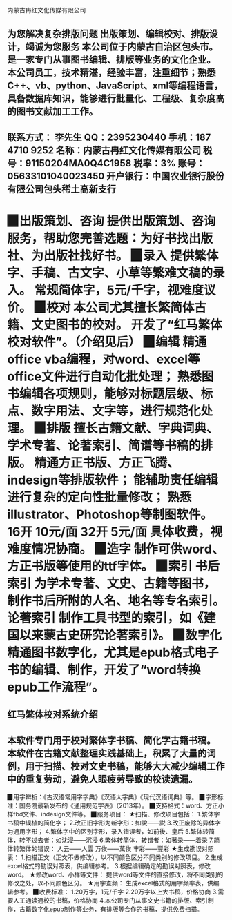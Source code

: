 内蒙古冉红文化传媒有限公司

为您解决复杂排版问题
出版策划、编辑校对、排版设计，竭诚为您服务
本公司位于内蒙古自治区包头市。是一家专门从事图书编辑、排版等业务的文化企业。
本公司员工，技术精湛，经验丰富，注重细节；熟悉C++、vb、python、JavaScript、xml等编程语言，具备数据库知识，能够进行批量化、工程级、复杂度高的图书文献加工工作。
----------------------------------
联系方式：
李先生
QQ：2395230440
手机：187 4710 9252
名称：内蒙古冉红文化传媒有限公司
税号：91150204MA0Q4C1958
税率：3%
账号：05633101040023450
开户银行：中国农业银行股份有限公司包头稀土高新支行
--------------------------------------------------------------------------------------------
▉出版策划、咨询
提供出版策划、咨询服务，帮助您完善选题：为好书找出版社、为出版社找好书。
▉录入
提供繁体字、手稿、古文字、小草等繁难文稿的录入。
常规简体字，5元/千字，视难度议价。
▉校对
本公司尤其擅长繁简体古籍、文史图书的校对。
开发了“红马繁体校对软件”。（介绍见后）
▉编辑
精通office vba编程，对word、excel等office文件进行自动化批处理；
熟悉图书编辑各项规则，能够对标题层级、标点、数字用法、文字等，进行规范化处理。
▉排版
擅长古籍文献、字典词典、学术专著、论著索引、简谱等书稿的排版。
精通方正书版、方正飞腾、indesign等排版软件；
能辅助责任编辑进行复杂的定向性批量修改；
熟悉illustrator、Photoshop等制图软件。
16开 10元/面
32开 5元/面
具体收费，视难度情况协商。
▉造字
制作可供word、方正书版等使用的ttf字体。
▉索引
书后索引
为学术专著、文史、古籍等图书，制作书后所附的人名、地名等专名索引。
论著索引
制作工具书型的索引，如《建国以来蒙古史研究论著索引》。
▉数字化
精通图书数字化，尤其是epub格式电子书的编辑、制作，开发了“word转换epub工作流程”。
===============================================================================
红马繁体校对系统介绍
-----------------------------------------------------------------------------------
本软件专门用于校对繁体字书稿、简化字古籍书稿。
本软件在古籍文献整理实践基础上，积累了大量的词例，用于扫描、校对文史书稿，能够大大减少编辑工作中的重复劳动，避免人眼疲劳导致的校读遗漏。
-----------------------------------------------------------------------------------
▉用字辨析：《古汉语常用字字典》《汉语大字典》《现代汉语词典》等。
▉字形标准：国务院最新发布的《通用规范字表》（2013年）。
▉支持格式：word、方正小样fbd文件、indesign文件等。
▉服务项目：
★扫描、修改项目包括：
1.繁体字书稿中误植的简化字；
2.改正旧字形为新字形：如說——説
3.改正废除的异体字为通用字形；
4.繁体字中的区别字形，录入错误者，如前後、皇后
5.繁体转简体，转不过去者：如沈浸——沉浸
6.繁体转简体，转错者：如著录——着录
7.简体转繁体的错误：
人云——人雲
万俟——萬俟
丰彩——豐彩
★生成勘误对照表：
1.扫描正文（正文不做修改），以不同颜色区分不同类别的修改项目。
2.生成excel格式的勘误对照表，供编辑参考。
3.根据编辑确定的勘误对照表，修改word。
★修改word、小样等文件：
提供word等文件的直接修改，将不同类别的修改之处，以不同颜色区分。
★用字查频：
生成excel格式的用字频率表，供编辑参考。
▉收费标准：
1.20万字，1元/千字
2.20万字以上大书稿，价格协商
3.需要人工通读通校的书稿，价格协商
4.本公司专门从事文史书籍的排版、索引制作，古籍数字化epub制作等业务，有排版等合作的书稿，提供免费扫描。
